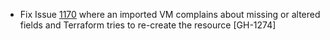* Fix Issue [1170](https://github.com/vmware/terraform-provider-vcd/issues/1170) where an imported VM complains about missing or altered fields and Terraform tries to re-create the resource [GH-1274]
